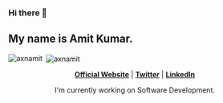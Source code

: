 ### Hi there 👋

## My name is Amit Kumar.


<p><img align="left" src="https://github-readme-stats.vercel.app/api/top-langs/?username=axnamit&layout=compact&hide=html" alt="axnamit" /></p>
<p>&nbsp;<img align="center" src="https://github-readme-stats.vercel.app/api?username=axnamit&show_icons=true" alt="axnamit" /></p>


<p align="center">
  <strong><a href="https://axnamit.github.io/">Official Website</a></strong> |
  <strong><a href="https://twitter.com/YoungLordOn">Twitter</a></strong> |
  <strong><a href="https://www.linkedin.com/in/amit-kumar-b28488167">LinkedIn</a></strong> 
</p>

<p align="center">I'm currently working on Software Development.</p>






